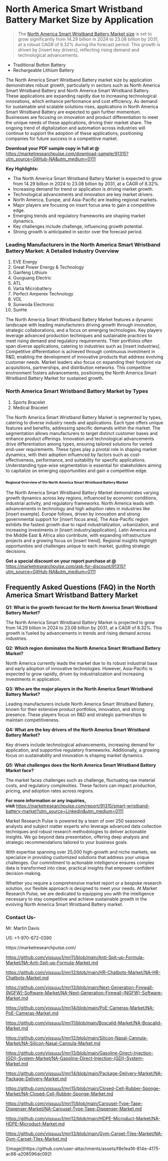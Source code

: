 <h1>North America Smart Wristband Battery Market&nbsp;Size by Application</h1><blockquote><p>The <a href="https://marketresearchpulse.com/download-sample/91315?utm_source=GitHub-NA&amp;utm_medium=0111">North America Smart Wristband Battery Market size</a> is set to grow significantly from 14.29 billion in 2024 to 23.08 billion by 2031, at a robust CAGR of 8.32% during the forecast period. This growth is driven by [insert key drivers], reflecting rising demand and technological advancements.</p></blockquote><ul><li>Traditional Button Battery<li> Rechargeable Lithium Battery</li></ul><p>The North America Smart Wristband Battery market size by application demonstrates robust growth, particularly in sectors such as North America Smart Wristband Battery and North America Smart Wristband Battery. These applications are expanding rapidly due to increasing technological innovations, which enhance performance and cost efficiency. As demand for sustainable and scalable solutions rises, applications in North America Smart Wristband Battery are expected to gain further momentum. Businesses are focusing on innovation and product differentiation to meet the unique needs of these applications, driving their market share. The ongoing trend of digitalization and automation across industries will continue to support the adoption of these applications, positioning companies for future success in a competitive market.</p><p><strong>Download your PDF sample copy in full at @ </strong><a href="https://marketresearchpulse.com/download-sample/91315?utm_source=GitHub-NA&amp;utm_medium=0111">https://marketresearchpulse.com/download-sample/91315?utm_source=GitHub-NA&amp;utm_medium=0111</a></p><p><strong>Key Highlights: </strong></p><ul><li>The North America Smart Wristband Battery Market is expected to grow from 14.29 billion in 2024 to 23.08 billion by 2031, at a CAGR of 8.32%.</li><li>Increasing demand for trend or application is driving market growth.</li><li>Technological advancements and innovation are key market drivers.</li><li>North America, Europe, and Asia-Pacific are leading regional markets.</li><li>Major players are focusing on insert focus area to gain a competitive edge.</li><li>Emerging trends and regulatory frameworks are shaping market dynamics.</li><li>Key challenges include challenge, influencing growth potential.</li><li>Strong growth is anticipated in sector over the forecast period.</li></ul><h3>Leading Manufacturers in the North America Smart Wristband Battery Market: A Detailed Industry Overview</h3><ol><li>EVE Energy</li><li>Great Power Energy & Technology</li><li>Ganfeng Lithium</li><li>Guoguang Electric</li><li>ATL</li><li>Varta Microbattery</li><li>Perfect Amperex Technology</li><li>VDL</li><li>Sunwoda Electronic</li><li>SunHe</li></ol><div class="flex max-w-full flex-col flex-grow"><div class="min-h-8 text-message flex w-full flex-col items-end gap-2 whitespace-normal break-words [.text-message+&amp;]:mt-5" dir="auto" data-message-author-role="assistant" data-message-id="fd8432e4-4910-450d-b182-61b7bfb0a01f" data-message-model-slug="gpt-4o"><div class="flex w-full flex-col gap-1 empty:hidden first:pt-[3px]"><div class="markdown prose w-full break-words dark:prose-invert light"><p>The North America Smart Wristband Battery Market features a dynamic landscape with leading manufacturers driving growth through innovation, strategic collaborations, and a focus on emerging technologies. Key players leverage advanced production techniques and sustainable practices to meet rising demand and regulatory requirements. Their portfolios often span diverse applications, catering to industries such as [insert industries]. Competitive differentiation is achieved through continuous investment in R&amp;D, enabling the development of innovative products that address evolving customer needs. Market leaders also focus on expanding their footprint via acquisitions, partnerships, and distribution networks. This competitive environment fosters advancements, positioning the North America Smart Wristband Battery Market for sustained growth.</p></div></div></div></div><h3>North America Smart Wristband Battery Market by Types</h3><ol><li>Sports Bracelet<li> Medical Bracelet</li></ol><div class="flex max-w-full flex-col flex-grow"><div class="min-h-8 text-message flex w-full flex-col items-end gap-2 whitespace-normal break-words [.text-message+&amp;]:mt-5" dir="auto" data-message-author-role="assistant" data-message-id="084470be-0bb7-4664-bddf-5156b4f41249" data-message-model-slug="gpt-4o-mini"><div class="flex w-full flex-col gap-1 empty:hidden first:pt-[3px]"><div class="markdown prose w-full break-words dark:prose-invert light"><p>The North America Smart Wristband Battery Market is segmented by types, catering to diverse industry needs and applications. Each type offers unique features and benefits, addressing specific demands within the market. The segmentation allows manufacturers to target distinct customer bases and enhance product offerings. Innovation and technological advancements drive differentiation among types, ensuring tailored solutions for varied end-user requirements. These types play a pivotal role in shaping market dynamics, with their adoption influenced by factors such as cost-effectiveness, performance, and suitability for specific applications. Understanding type-wise segmentation is essential for stakeholders aiming to capitalize on emerging opportunities and gain a competitive edge.</p></div></div></div></div><h3><span style="font-size: 11px;">Regional Overview of the North America Smart Wristband Battery Market</span></h3><div class="flex max-w-full flex-col flex-grow"><div class="min-h-8 text-message flex w-full flex-col items-end gap-2 whitespace-normal break-words [.text-message+&amp;]:mt-5" dir="auto" data-message-author-role="assistant" data-message-id="e9038762-ce64-4e30-91c9-9bd413514231" data-message-model-slug="gpt-4o-mini"><div class="flex w-full flex-col gap-1 empty:hidden first:pt-[3px]"><div class="markdown prose w-full break-words dark:prose-invert light"><p>The North America Smart Wristband Battery Market demonstrates varying growth dynamics across key regions, influenced by economic conditions, industrial activity, and regulatory frameworks. North America leads with advancements in technology and high adoption rates in industries like [insert example]. Europe follows, driven by innovation and strong governmental support for [insert focus area]. The Asia-Pacific region exhibits the fastest growth due to rapid industrialization, urbanization, and increasing investments in [insert industry/application]. Latin America and the Middle East &amp; Africa also contribute, with expanding infrastructure projects and a growing focus on [insert trend]. Regional insights highlight opportunities and challenges unique to each market, guiding strategic decisions.</p></div></div></div></div><p><strong>Get a special discount on your report purchase at @ </strong><a href="https://marketresearchpulse.com/ask-for-discount/91315?utm_source=GitHub-NA&amp;utm_medium=0111">https://marketresearchpulse.com/ask-for-discount/91315?utm_source=GitHub-NA&amp;utm_medium=0111</a></p><h2>Frequently Asked Questions (FAQ) in the North America Smart Wristband Battery Market</h2><p><strong>Q1: What is the growth forecast for the North America Smart Wristband Battery Market?</strong></p><p>The North America Smart Wristband Battery Market is projected to grow from 14.29 billion in 2024 to 23.08 billion by 2031, at a CAGR of 8.32%. This growth is fueled by advancements in trends and rising demand across industries.</p><p><strong>Q2: Which region dominates the North America Smart Wristband Battery Market?</strong></p><p>North America currently leads the market due to its robust industrial base and early adoption of innovative technologies. However, Asia-Pacific is expected to grow rapidly, driven by industrialization and increasing investments in application.</p><p><strong>Q3: Who are the major players in the North America Smart Wristband Battery Market?</strong></p><p>Leading manufacturers include North America Smart Wristband Battery, known for their extensive product portfolios, innovation, and strong presence. These players focus on R&amp;D and strategic partnerships to maintain competitiveness.</p><p><strong>Q4: What are the key drivers of the North America Smart Wristband Battery Market?</strong></p><p>Key drivers include technological advancements, increasing demand for application, and supportive regulatory frameworks. Additionally, a growing focus on sustainability and innovation is shaping market dynamics.</p><p><strong>Q5: What challenges does the North America Smart Wristband Battery Market face?</strong></p><p>The market faces challenges such as challenge, fluctuating raw material costs, and regulatory complexities. These factors can impact production, pricing, and adoption rates across regions.</p><p><strong>For more information or any inquiries, visit&nbsp;</strong><a href="https://marketresearchpulse.com/report/91315/smart-wristband-battery-market?utm_source=Linkedin&utm_medium=0111">https://marketresearchpulse.com/report/91315/smart-wristband-battery-market?utm_source=Linkedin&utm_medium=0111</a></p><p>Market Research Pulse is powered by a team of over 250 seasoned analysts and subject matter experts who leverage advanced data collection techniques and robust research methodologies to deliver actionable insights. We go beyond data presentation, offering deep analysis and strategic recommendations tailored to your business goals.</p><p>With expertise spanning over 25,000 high-growth and niche markets, we specialize in providing customized solutions that address your unique challenges. Our commitment to actionable intelligence ensures complex data is transformed into clear, practical insights that empower confident decision-making.</p><p>Whether you require a comprehensive market report or a bespoke research solution, our flexible approach is designed to meet your needs. At Market Research Pulse, we are dedicated to equipping you with the intelligence necessary to stay competitive and achieve sustainable growth in the evolving North America Smart Wristband Battery market.</p><h3><strong>Contact Us-</strong></h3><p>Mr. Martin Davis</p><p>US: +1-970-672-0390</p><p>https://marketresearchpulse.com/</p><p><a href="https://github.com/vissuuu1/mri11/blob/main/Anti-Spit-up-Formula-Market/NA-Anti-Spit-up-Formula-Market.md">https://github.com/vissuuu1/mri11/blob/main/Anti-Spit-up-Formula-Market/NA-Anti-Spit-up-Formula-Market.md</a></p><p><a href="https://github.com/vissuuu1/mri12/blob/main/HR-Chatbots-Market/NA-HR-Chatbots-Market.md">https://github.com/vissuuu1/mri12/blob/main/HR-Chatbots-Market/NA-HR-Chatbots-Market.md</a></p><p><a href="https://github.com/vissuuu1/mri13/blob/main/Next-Generation-Firewall-(NGFW)-Software-Market/NA-Next-Generation-Firewall-(NGFW)-Software-Market.md">https://github.com/vissuuu1/mri13/blob/main/Next-Generation-Firewall-(NGFW)-Software-Market/NA-Next-Generation-Firewall-(NGFW)-Software-Market.md</a></p><p><a href="https://github.com/vissuuu1/mri14/blob/main/PoE-Cameras-Market/NA-PoE-Cameras-Market.md">https://github.com/vissuuu1/mri14/blob/main/PoE-Cameras-Market/NA-PoE-Cameras-Market.md</a></p><p><a href="https://github.com/vissuuu1/mri11/blob/main/Boscalid-Market/NA-Boscalid-Market.md">https://github.com/vissuuu1/mri11/blob/main/Boscalid-Market/NA-Boscalid-Market.md</a></p><p><a href="https://github.com/vissuuu1/mri12/blob/main/Silicon-Nasal-Cannula-Market/NA-Silicon-Nasal-Cannula-Market.md">https://github.com/vissuuu1/mri12/blob/main/Silicon-Nasal-Cannula-Market/NA-Silicon-Nasal-Cannula-Market.md</a></p><p><a href="https://github.com/vissuuu1/mri13/blob/main/Gasoline-Direct-Injection-(GDl)-System-Market/NA-Gasoline-Direct-Injection-(GDl)-System-Market.md">https://github.com/vissuuu1/mri13/blob/main/Gasoline-Direct-Injection-(GDl)-System-Market/NA-Gasoline-Direct-Injection-(GDl)-System-Market.md</a></p><p><a href="https://github.com/vissuuu1/mri14/blob/main/Package-Delivery-Market/NA-Package-Delivery-Market.md">https://github.com/vissuuu1/mri14/blob/main/Package-Delivery-Market/NA-Package-Delivery-Market.md</a></p><p><a href="https://github.com/vissuuu1/mri15/blob/main/Closed-Cell-Rubber-Sponge-Market/NA-Closed-Cell-Rubber-Sponge-Market.md">https://github.com/vissuuu1/mri15/blob/main/Closed-Cell-Rubber-Sponge-Market/NA-Closed-Cell-Rubber-Sponge-Market.md</a></p><p><a href="https://github.com/vissuuu1/mri11/blob/main/Carousel-Type-Tape-Dispenser-Market/NA-Carousel-Type-Tape-Dispenser-Market.md">https://github.com/vissuuu1/mri11/blob/main/Carousel-Type-Tape-Dispenser-Market/NA-Carousel-Type-Tape-Dispenser-Market.md</a></p><p><a href="https://github.com/vissuuu1/mri12/blob/main/HDPE-Microduct-Market/NA-HDPE-Microduct-Market.md">https://github.com/vissuuu1/mri12/blob/main/HDPE-Microduct-Market/NA-HDPE-Microduct-Market.md</a></p><p><a href="https://github.com/vissuuu1/mri13/blob/main/Gym-Carpet-Tiles-Market/NA-Gym-Carpet-Tiles-Market.md">https://github.com/vissuuu1/mri13/blob/main/Gym-Carpet-Tiles-Market/NA-Gym-Carpet-Tiles-Market.md</a></p>
![image](https://github.com/user-attachments/assets/f8e1ea16-814e-4175-ac88-a208596dc092)
